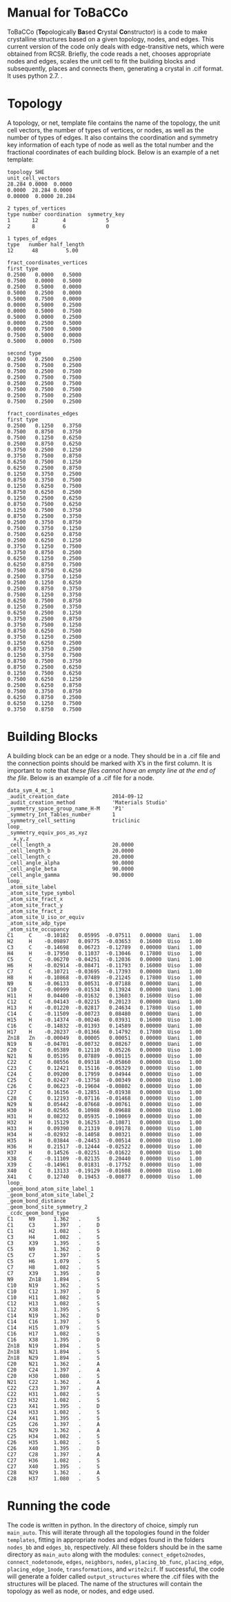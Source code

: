 Manual for ToBaCCo
==================

ToBaCCo (**To**pologically **Ba**sed **C**rystal **Co**nstructor) is a code to make crystalline structures based on a given topology, nodes, and edges.  This current version of the code only deals with edge-transitive nets, which were obtained from RCSR.  Briefly, the code reads a net, chooses appropriate nodes and edges, scales the unit cell to fit the building blocks and subsequently, places and connects them, generating a crystal in .cif format. It uses python 2.7. .


Topology
========

A topology, or net, template file contains the name of the topology, the unit cell vectors, the number of types of vertices, or nodes, as well as the number of types of edges. It also contains the coordination and symmetry key information of each type of node as well as the total number and the fractional coordinates of each building block. Below is an example of a net template:

```
topology SHE 
unit_cell_vectors
28.284 0.0000  0.0000
0.0000  28.284 0.0000
0.00000  0.0000 28.284               
  
2 types_of_vertices  
type number coordination  symmetry_key
1       12        4             5    
2       8         6             0       

1 types_of_edges   
type   number half_length
12      48         5.00

fract_coordinates_vertices
first type 
0.2500   0.0000   0.5000
0.7500   0.0000   0.5000
0.2500   0.5000   0.0000
0.5000   0.2500   0.0000
0.5000   0.7500   0.0000
0.0000   0.5000   0.2500
0.0000   0.5000   0.7500
0.5000   0.0000   0.2500
0.0000   0.2500   0.5000
0.0000   0.7500   0.5000
0.7500   0.5000   0.0000
0.5000   0.0000   0.7500

second type
0.2500   0.2500   0.2500
0.7500   0.7500   0.2500
0.7500   0.2500   0.7500
0.2500   0.7500   0.7500
0.2500   0.2500   0.7500
0.7500   0.7500   0.7500
0.2500   0.7500   0.2500
0.7500   0.2500   0.2500

fract_coordinates_edges
first type
0.2500   0.1250   0.3750
0.7500   0.8750   0.3750
0.7500   0.1250   0.6250
0.2500   0.8750   0.6250
0.3750   0.2500   0.1250
0.3750   0.7500   0.8750
0.6250   0.7500   0.1250
0.6250   0.2500   0.8750
0.1250   0.3750   0.2500
0.8750   0.3750   0.7500
0.1250   0.6250   0.7500
0.8750   0.6250   0.2500
0.1250   0.2500   0.6250
0.8750   0.7500   0.6250
0.1250   0.7500   0.3750
0.8750   0.2500   0.3750
0.2500   0.3750   0.8750
0.7500   0.3750   0.1250
0.7500   0.6250   0.8750
0.2500   0.6250   0.1250
0.3750   0.1250   0.7500
0.3750   0.8750   0.2500
0.6250   0.1250   0.2500
0.6250   0.8750   0.7500
0.7500   0.8750   0.6250
0.2500   0.3750   0.1250
0.2500   0.1250   0.6250
0.2500   0.8750   0.3750
0.7500   0.1250   0.3750
0.6250   0.7500   0.8750
0.1250   0.2500   0.3750
0.6250   0.2500   0.1250
0.3750   0.2500   0.8750
0.3750   0.7500   0.1250
0.8750   0.6250   0.7500
0.3750   0.1250   0.2500
0.1250   0.6250   0.2500
0.8750   0.3750   0.2500
0.1250   0.3750   0.7500
0.8750   0.7500   0.3750
0.8750   0.2500   0.6250
0.1250   0.7500   0.6250
0.7500   0.6250   0.1250
0.2500   0.6250   0.8750
0.7500   0.3750   0.8750
0.6250   0.8750   0.2500
0.6250   0.1250   0.7500
0.3750   0.8750   0.7500
```


Building Blocks
===============

A building block can be an edge or a node.  They should be in a .cif file and the connection points should be marked with X’s in the first column.  It is important to note that *these files cannot have an empty line at the end of the file*.  Below is an example of a .cif file for a node.

```cif
data_sym_4_mc_1
_audit_creation_date              2014-09-12
_audit_creation_method            'Materials Studio'
_symmetry_space_group_name_H-M    'P1'
_symmetry_Int_Tables_number       1
_symmetry_cell_setting            triclinic
loop_
_symmetry_equiv_pos_as_xyz
  x,y,z
_cell_length_a                    20.0000
_cell_length_b                    20.0000
_cell_length_c                    20.0000
_cell_angle_alpha                 90.0000
_cell_angle_beta                  90.0000
_cell_angle_gamma                 90.0000
loop_
_atom_site_label
_atom_site_type_symbol
_atom_site_fract_x
_atom_site_fract_y
_atom_site_fract_z
_atom_site_U_iso_or_equiv
_atom_site_adp_type
_atom_site_occupancy
C1     C    -0.10182   0.05995  -0.07511   0.00000  Uani   1.00
H2     H    -0.09897   0.09775  -0.03653   0.16000  Uiso   1.00
C3     C    -0.14698   0.06723  -0.12789   0.00000  Uani   1.00
H4     H    -0.17950   0.11037  -0.13046   0.17800  Uiso   1.00
C5     C    -0.06270  -0.04251  -0.12036   0.00000  Uani   1.00
H6     H    -0.02914  -0.08471  -0.11793   0.16000  Uiso   1.00
C7     C    -0.10721  -0.03695  -0.17393   0.00000  Uani   1.00
H8     H    -0.10868  -0.07489  -0.21245   0.17800  Uiso   1.00
N9     N    -0.06133   0.00531  -0.07188   0.00000  Uani   1.00
C10    C    -0.00999  -0.01534   0.13924   0.00000  Uani   1.00
H11    H     0.04400  -0.01632   0.13603   0.16000  Uiso   1.00
C12    C    -0.04143  -0.02215   0.20123   0.00000  Uani   1.00
H13    H    -0.01220  -0.02817   0.24634   0.17800  Uiso   1.00
C14    C    -0.11509  -0.00723   0.08480   0.00000  Uani   1.00
H15    H    -0.14374  -0.00246   0.03931   0.16000  Uiso   1.00
C16    C    -0.14832  -0.01393   0.14589   0.00000  Uani   1.00
H17    H    -0.20237  -0.01366   0.14792   0.17800  Uiso   1.00
Zn18   Zn   -0.00049   0.00005   0.00051   0.00000  Uani   1.00
N19    N    -0.04701  -0.00732   0.08267   0.00000  Uani   1.00
C20    C     0.05389   0.12110   0.05226   0.00000  Uiso   1.00
N21    N     0.05195   0.07889  -0.00115   0.00000  Uiso   1.00
C22    C     0.08556   0.09318  -0.05860   0.00000  Uiso   1.00
C23    C     0.12421   0.15116  -0.06329   0.00000  Uiso   1.00
C24    C     0.09200   0.17959   0.04944   0.00000  Uiso   1.00
C25    C     0.02427  -0.13758  -0.00349   0.00000  Uiso   1.00
C26    C     0.06223  -0.19604  -0.00802   0.00000  Uiso   1.00
C27    C     0.16156  -0.12851  -0.01938   0.00000  Uiso   1.00
C28    C     0.12193  -0.07116  -0.01468   0.00000  Uiso   1.00
N29    N     0.05442  -0.07668  -0.00761   0.00000  Uiso   1.00
H30    H     0.02565   0.10988   0.09688   0.00000  Uiso   1.00
H31    H     0.08232   0.05935  -0.10069   0.00000  Uiso   1.00
H32    H     0.15129   0.16253  -0.10871   0.00000  Uiso   1.00
H33    H     0.09390   0.21319   0.09178   0.00000  Uiso   1.00
H34    H    -0.02932  -0.14058   0.00321   0.00000  Uiso   1.00
H35    H     0.03844  -0.24453  -0.00514   0.00000  Uiso   1.00
H36    H     0.21517  -0.12444  -0.02522   0.00000  Uiso   1.00
H37    H     0.14526  -0.02251  -0.01622   0.00000  Uiso   1.00
X38    C    -0.11109  -0.02135   0.20440   0.00000  Uiso   1.00
X39    C    -0.14961   0.01831  -0.17752   0.00000  Uiso   1.00
X40    C     0.13133  -0.19129  -0.01608   0.00000  Uiso   1.00
X41    C     0.12740   0.19453  -0.00877   0.00000  Uiso   1.00
loop_
_geom_bond_atom_site_label_1
_geom_bond_atom_site_label_2
_geom_bond_distance
_geom_bond_site_symmetry_2
_ccdc_geom_bond_type
C1     N9      1.362   .     S
C1     C3      1.397   .     D
C1     H2      1.082   .     S
C3     H4      1.082   .     S
C3     X39     1.395   .     S
C5     N9      1.362   .     D
C5     C7      1.397   .     S
C5     H6      1.079   .     S
C7     H8      1.082   .     S
C7     X39     1.395   .     D
N9     Zn18    1.894   .     S
C10    N19     1.362   .     S
C10    C12     1.397   .     D
C10    H11     1.082   .     S
C12    H13     1.082   .     S
C12    X38     1.395   .     S
C14    N19     1.362   .     D
C14    C16     1.397   .     S
C14    H15     1.079   .     S
C16    H17     1.082   .     S
C16    X38     1.395   .     D
Zn18   N19     1.894   .     S
Zn18   N21     1.894   .     S
Zn18   N29     1.894   .     S
C20    N21     1.362   .     A
C20    C24     1.397   .     A
C20    H30     1.080   .     S
N21    C22     1.362   .     A
C22    C23     1.397   .     A
C22    H31     1.082   .     S
C23    H32     1.082   .     S
C23    X41     1.395   .     D
C24    H33     1.082   .     S
C24    X41     1.395   .     S
C25    C26     1.397   .     A
C25    N29     1.362   .     A
C25    H34     1.082   .     S
C26    H35     1.082   .     S
C26    X40     1.395   .     D
C27    C28     1.397   .     A
C27    H36     1.082   .     S
C27    X40     1.395   .     S
C28    N29     1.362   .     A
C28    H37     1.080   .     S
```


Running the code
================

The code is written in python.  In the directory of choice, simply run `main_auto`.  This will iterate through all the topologies found in the folder `templates`, fitting in appropriate nodes and edges found in the folders `nodes_bb` and `edges_bb`, respectively. All these folders should be in the same directory as `main_auto` along with the modules:  `connect_edgeto2nodes`, `connect_nodetonode`, `edges`, `neighbors`, `nodes`, `placing_bb_func`, `placing_edge`, `placing_edge_1node`, `transformations`, and `write2cif`.  If successful, the code will generate a folder called `output_structures` where the .cif files with the structures will be placed.  The name of the structures will contain the topology as well as node, or nodes, and edge used.  
